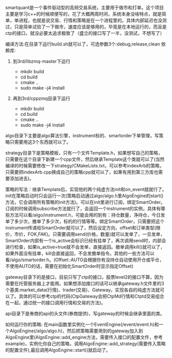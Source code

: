 smartquant是一个事件驱动型的高频交易系统，主要用于做市和打单。这个项目主要是学习c++的时候顺便写的，花了大概两周时间，系统本身没啥特点，就是简单，单进程，也就是说交易、行情和策略是在一个进程里的。具体内部延迟也没测过，只是简单试验了一下做市，速度应该是够用的，毕竟是在本地运行的，而且是ctp的接口，就没必要太追求极致了（盛立的接口写了一半，没测试，不想写了）

编译方法:在目录下运行build.sh就可以了，可选参数3个:debug,release,clean
依赖库:
1. 到3rd/libzmq-master下运行
   - mkdir build
   - cd build
   - cmake ..
   - sudo make -j4 install

2. 再到3rd/cppzmq目录下运行
   - mkdir build
   - cd build
   - cmake ..
   - sudo make -j4 install

algo目录下主要是algo算法引擎，instrument标的、smartorder下单管理，写策略只需要用这3个东西就可以了。

strategy目录下是策略模板，只有一个文件Template.h，如果想写自己的策略，只需要在这个目录下新建一个cpp文件，然后继承Template这个类就可以了(当然编译的时候需要修改一下strategy/CMakeLists.txt，可以参考indexArb的策略，只需要把indexArb.cpp换成自己的策略cpp就可以了，如果有用到第三方库也需要添加进去)。

策略的写法：继承Template后，实现他的两个纯虚方法init和on_event就就行了。init在策略启动时只会运行一次(策略启动通过algo/algo.h里AlgoEngine的start()方法，它会调用所有策略的init方法)。可以在init里进行订阅，绑定SmartOrder。订阅的时候调用subscribe方法就行了，会返回一个instrument的实例，具体有哪些方法可以看/algo/instrument.h，可能会用的到有：持仓数量，净持仓，今日发单了多少次，撤单了多少次，标的的行情等等。绑定SmartOrder，只需要把这个instrument传递给SmartOrder就可以了，然后设定方向，offset和订单类型(限价，市价，FOK,FAK)。只需要调用send(价格，数量)就可以发单了，一旦发单，SmartOrder内部有一个is_active会标识已经有挂单了，再次调用send时，内部会进行检查，如果is_active=true就不会发单，直接返回。撤单调用kill()就可以了，如果外面没有挂单，kill会直接返回，不会发撤单指令。其他的一些方法可以看/algo/smartorder.h。(Offset::AUTO会根据你有没持仓自动使用开仓或平仓，不使用AUTO的话，需要在初始化SmartOrder时显示指定Offset)

gateway目录下的是接口，目前只写了ctp的接口，股票level2的接口不算，因为需要在托管服务器上才能用。如果想添加接口的话可以继承gateway.h文件里的3个基类:market_data(行情)、trader(交易)、Gateway。实现各自的纯虚方法就可以了。具体的可以参考ctp的代码(CtpGateway会把CtpMd行情和Ctptd交易组合在一起，通过统一的接口调用行情和交易的方法)。

api目录下是券商的api的头文件(券商提供)，写gateway的时候会继承里面的类。

如何运行你的策略:
在main函数里实例化一个EventEngine(/event/event.h)和一个AlgoEngine(/algo/algo.h)，然后把策略需要用到的gateway加入到AlgoEngine里(AlgoEngine::add_engine方法，需要传入接口的配置文件，参考example)，实例化你自己的策略，调用AlgoEngine::add_strategy(需要传入策略的配置文件),最后调用AlgoEngine::start()就启动了。

